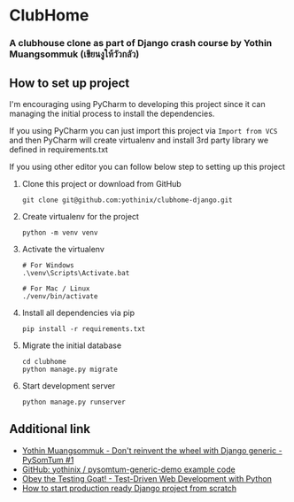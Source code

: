 # ClubHome
### A clubhouse clone as part of Django crash course by Yothin Muangsommuk (เขียนงูให้วัวกลัว)

## How to set up project
I'm encouraging using PyCharm to developing this project since it can managing the initial process to install the dependencies.

If you using PyCharm you can just import this project via `Import from VCS` and then PyCharm will create virtualenv and install 3rd party library we defined in requirements.txt

If you using other editor you can follow below step to setting up this project

1. Clone this project or download from GitHub
   ```
   git clone git@github.com:yothinix/clubhome-django.git
   ```
2. Create virtualenv for the project
    ```
    python -m venv venv
    ```
3. Activate the virtualenv
   ```
   # For Windows
   .\venv\Scripts\Activate.bat
   
   # For Mac / Linux
   ./venv/bin/activate
   ```
4. Install all dependencies via pip
   ```
   pip install -r requirements.txt
   ```
5. Migrate the initial database
   ```
   cd clubhome
   python manage.py migrate
   ```
6. Start development server
   ```
   python manage.py runserver
   ```
   
## Additional link
* [Yothin Muangsommuk - Don't reinvent the wheel with Django generic - PySomTum #1](https://www.youtube.com/watch?v=6S0P9DMZYRQ)
* [GitHub: yothinix / pysomtum-generic-demo example code](https://github.com/yothinix/pysomtum-generic-demo)
* [Obey the Testing Goat! - Test-Driven Web Development with Python](https://www.obeythetestinggoat.com/pages/book.html#toc)
* [How to start production ready Django project from scratch](https://www.notion.so/yothinix/How-to-start-production-ready-Django-project-from-scratch-47202c49ef6f47bc88b75e82f3dc9fed)
